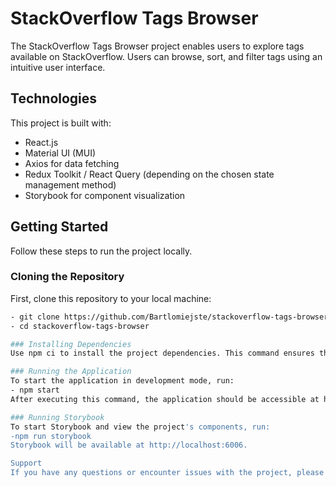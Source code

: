 # StackOverflow Tags Browser

The StackOverflow Tags Browser project enables users to explore tags available on StackOverflow. Users can browse, sort, and filter tags using an intuitive user interface.

## Technologies

This project is built with:

- React.js
- Material UI (MUI)
- Axios for data fetching
- Redux Toolkit / React Query (depending on the chosen state management method)
- Storybook for component visualization

## Getting Started

Follow these steps to run the project locally.

### Cloning the Repository

First, clone this repository to your local machine:

```bash
- git clone https://github.com/Bartlomiejste/stackoverflow-tags-browser.git
- cd stackoverflow-tags-browser

### Installing Dependencies
Use npm ci to install the project dependencies. This command ensures that you install the exact versions of packages defined in package-lock.json.

### Running the Application
To start the application in development mode, run:
- npm start
After executing this command, the application should be accessible at http://localhost:3000.

### Running Storybook
To start Storybook and view the project's components, run:
-npm run storybook
Storybook will be available at http://localhost:6006.

Support
If you have any questions or encounter issues with the project, please open an issue in the GitHub repository.
